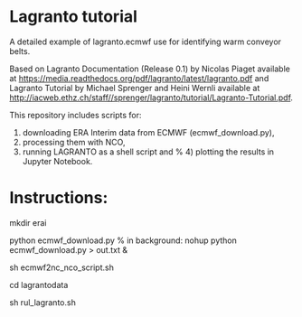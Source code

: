 # Lagranto tutorial
A detailed example of lagranto.ecmwf use for identifying warm conveyor belts. 

Based on Lagranto Documentation (Release 0.1) by Nicolas Piaget available at https://media.readthedocs.org/pdf/lagranto/latest/lagranto.pdf and Lagranto Tutorial by Michael Sprenger and Heini Wernli available at http://iacweb.ethz.ch/staff//sprenger/lagranto/tutorial/Lagranto-Tutorial.pdf.

This repository includes scripts for:

1) downloading ERA Interim data from ECMWF (ecmwf_download.py), 
2) processing them with NCO, 
3) running LAGRANTO as a shell script and 
% 4) plotting the results in Jupyter Notebook. 

# Instructions:
mkdir erai

python ecmwf_download.py % in background: nohup python ecmwf_download.py > out.txt & 

sh ecmwf2nc_nco_script.sh

cd lagrantodata

sh rul_lagranto.sh


